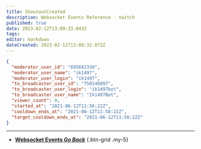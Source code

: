 ```yaml
---
title: ShoutoutCreated
description: Websocket Events Reference - twitch
published: true
date: 2023-02-12T13:09:33.843Z
tags: 
editor: markdown
dateCreated: 2023-02-12T13:09:32.072Z
---
```


```json
{
  "moderator_user_id": "695682330",
  "moderator_user_name": "ik1497",
  "moderator_user_login": "ik1497",
  "to_broadcaster_user_id": "750146097",
  "to_broadcaster_user_login": "ik1497bot",
  "to_broadcaster_user_name": "Ik1497Bot",
  "viewer_count": 0,
  "started_at": "2021-06-12T11:56:22Z",
  "cooldown_ends_at": "2021-06-12T11:58:22Z",
  "target_cooldown_ends_at": "2021-06-12T11:56:22Z"
}
```

---

- [<i class="mdi mdi-chevron-left"></i>**Websocket Events *Go Back***](/Servers-Clients/WebSocket-Server/Events)
{.btn-grid .my-5}